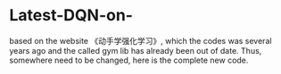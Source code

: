 # Latest-DQN-on-
based on the website 《动手学强化学习》, which the codes was several years ago and the called gym lib has already been out of date. Thus, somewhere need to be changed, here is the complete new code.
